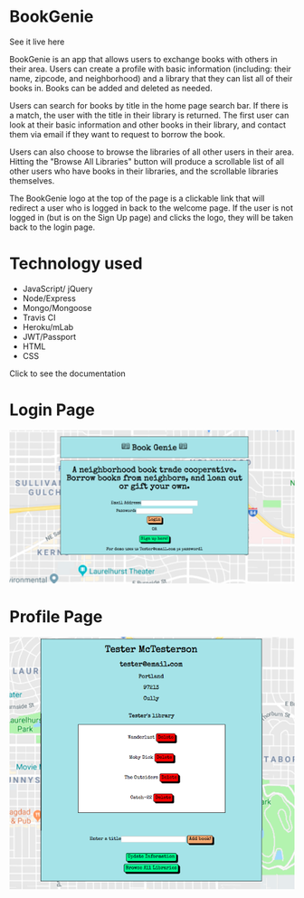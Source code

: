BookGenie
=========

<p>See it live here <a href='https://warm-lowlands-41210.herokuapp.com/'></a></p>

BookGenie is an app that allows users to exchange books with others in their area. Users can create a profile with basic information (including: their name, zipcode, and neighborhood) and a library that they can list all of their books in. Books can be added and deleted as needed. 

Users can search for books by title in the home page search bar. If there is a match, the user with the title in their library is returned. The first user can look at their basic information and other books in their library, and contact them via email if they want to request to borrow the book.

Users can also choose to browse the libraries of all other users in their area. Hitting the "Browse All Libraries" button will produce a scrollable list of all other users who have books in their libraries, and the scrollable libraries themselves.

The BookGenie logo at the top of the page is a clickable link that will redirect a user who is logged in back to the welcome page. If the user is not logged in (but is on the Sign Up page) and clicks the logo, they will be taken back to the login page.

Technology used
===============

<ul>
	<li>JavaScript/ jQuery</li>
	<li>Node/Express</li>
	<li>Mongo/Mongoose</li>
	<li>Travis CI</li>
	<li>Heroku/mLab</li>
	<li>JWT/Passport</li>
	<li>HTML</li>
	<li>CSS </li>
</ul>

<p>Click to see the documentation</p>

Login Page
==========

<img src="/readme-images/home-screen.png" alt="screenshot of login screen"/>

Profile Page
============

<img src="/readme-images/profile-page.png" alt="screenshot of profile page"/>




